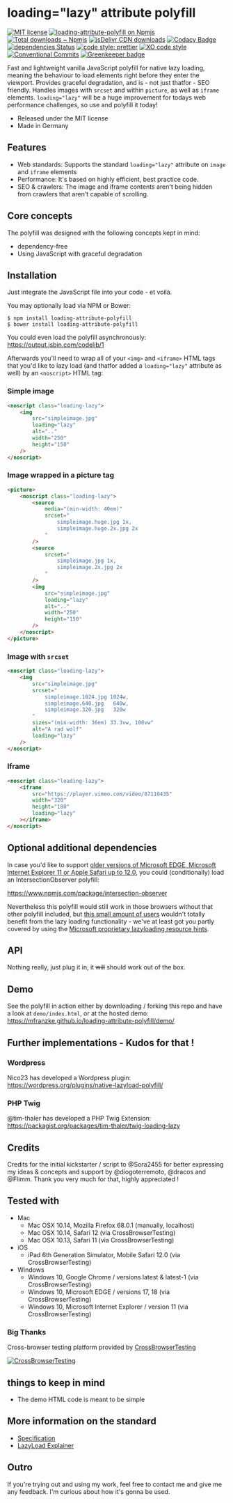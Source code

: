 # loading="lazy" attribute polyfill

[![MIT license](https://img.shields.io/npm/l/loading-attribute-polyfill.svg "license badge")](https://opensource.org/licenses/mit-license.php)
[![loading-attribute-polyfill on Npmjs](https://img.shields.io/npm/v/loading-attribute-polyfill.svg "npm version")](https://npmjs.com/package/loading-attribute-polyfill "loading=\"lazy\"-attribute polyfill – on NPM")
[![Total downloads ~ Npmjs](https://img.shields.io/npm/dt/loading-attribute-polyfill.svg "Count of total downloads – NPM")](https://npmjs.com/package/loading-attribute-polyfill "loading=\"lazy\"-attribute polyfill – on NPM")
[![jsDelivr CDN downloads](https://data.jsdelivr.com/v1/package/npm/loading-attribute-polyfill/badge "Count of total downloads – jsDelivr")](https://www.jsdelivr.com/package/npm/loading-attribute-polyfill "loading-attribute polyfill – on jsDelivr")
[![Codacy Badge](https://api.codacy.com/project/badge/Grade/16c763924903400ca82cfed618a82a6e)](https://app.codacy.com/app/mfranzke_2/loading-attribute-polyfill?utm_source=github.com&utm_medium=referral&utm_content=mfranzke/loading-attribute-polyfill&utm_campaign=Badge_Grade_Dashboard)
[![dependencies Status](https://david-dm.org/mfranzke/loading-attribute-polyfill/status.svg "Count of dependencies")](https://david-dm.org/mfranzke/loading-attribute-polyfill "loading-attribute polyfill – on david-dm")
[![code style: prettier](https://img.shields.io/badge/code_style-prettier-ff69b4.svg?style=flat-square)](https://github.com/prettier/prettier)
[![XO code style](https://img.shields.io/badge/code_style-XO-5ed9c7.svg)](https://github.com/xojs/xo)
[![Conventional Commits](https://img.shields.io/badge/Conventional%20Commits-1.0.0-yellow.svg)](https://conventionalcommits.org)
[![Greenkeeper badge](https://badges.greenkeeper.io/mfranzke/loading-attribute-polyfill.svg)](https://greenkeeper.io/)

Fast and lightweight vanilla JavaScript polyfill for native lazy loading, meaning the behaviour to load elements right before they enter the viewport. Provides graceful degradation, and is - not just thatfor - SEO friendly. Handles images with `srcset` and within `picture`, as well as `iframe` elements. `loading="lazy"` will be a huge improvement for todays web performance challenges, so use and polyfill it today!

- Released under the MIT license
- Made in Germany

## Features

- Web standards: Supports the standard `loading="lazy"` attribute on `image` and `iframe` elements
- Performance: It's based on highly efficient, best practice code.
- SEO & crawlers: The image and iframe contents aren't being hidden from crawlers that aren't capable of scrolling.

## Core concepts

The polyfill was designed with the following concepts kept in mind:

- dependency-free
- Using JavaScript with graceful degradation

## Installation

Just integrate the JavaScript file into your code - et voilà.

You may optionally load via NPM or Bower:

    $ npm install loading-attribute-polyfill
    $ bower install loading-attribute-polyfill

You could even load the polyfill asynchronously: <https://output.jsbin.com/codelib/1>

Afterwards you'll need to wrap all of your `<img>` and `<iframe>` HTML tags that you'd like to lazy load (and thatfor added a `loading="lazy"` attribute as well) by an `<noscript>` HTML tag:

### Simple image

```html
<noscript class="loading-lazy">
	<img
		src="simpleimage.jpg"
		loading="lazy"
		alt=".."
		width="250"
		height="150"
	/>
</noscript>
```

### Image wrapped in a picture tag

```html
<picture>
	<noscript class="loading-lazy">
		<source
			media="(min-width: 40em)"
			srcset="
				simpleimage.huge.jpg 1x,
				simpleimage.huge.2x.jpg 2x
			"
		/>
		<source
			srcset="
				simpleimage.jpg 1x,
				simpleimage.2x.jpg 2x
			"
		/>
		<img
			src="simpleimage.jpg"
			loading="lazy"
			alt=".."
			width="250"
			height="150"
		/>
	</noscript>
</picture>
```

### Image with `srcset`

```html
<noscript class="loading-lazy">
	<img
		src="simpleimage.jpg"
		srcset="
			simpleimage.1024.jpg 1024w,
			simpleimage.640.jpg   640w,
			simpleimage.320.jpg   320w
		"
		sizes="(min-width: 36em) 33.3vw, 100vw"
		alt="A rad wolf"
		loading="lazy"
	/>
</noscript>
```

### Iframe

```html
<noscript class="loading-lazy">
	<iframe
		src="https://player.vimeo.com/video/87110435"
		width="320"
		height="180"
		loading="lazy"
	></iframe>
</noscript>
```

## Optional additional dependencies

In case you'd like to support [older versions of Microsoft EDGE, Microsoft Internet Explorer 11 or Apple Safari up to 12.0](https://caniuse.com/#feat=intersectionobserver), you could (conditionally) load an IntersectionObserver polyfill:

<https://www.npmjs.com/package/intersection-observer>

Nevertheless this polyfill would still work in those browsers without that other polyfill included, but [this small amount of users](<(https://caniuse.com/#feat=intersectionobserver)>) wouldn't totally benefit from the lazy loading functionality - we've at least got you partly covered by using the [Microsoft proprietary lazyloading resource hints](https://caniuse.com/#feat=lazyload).

## API

Nothing really, just plug it in, it ~~will~~ should work out of the box.

## Demo

See the polyfill in action either by downloading / forking this repo and have a look at `demo/index.html`, or at the hosted demo: <https://mfranzke.github.io/loading-attribute-polyfill/demo/>

## Further implementations - Kudos for that !

### Wordpress

Nico23 has developed a Wordpress plugin: <https://wordpress.org/plugins/native-lazyload-polyfill/>

### PHP Twig

@tim-thaler has developed a PHP Twig Extension: <https://packagist.org/packages/tim-thaler/twig-loading-lazy>

## Credits

Credits for the initial kickstarter / script to @Sora2455 for better expressing my ideas & concepts and support by @diogoterremoto, @dracos and @Flimm. Thank you very much for that, highly appreciated !

## Tested with

-  Mac
	-  Mac OSX 10.14, Mozilla Firefox 68.0.1 (manually, localhost)
	-  Mac OSX 10.14, Safari 12 (via CrossBrowserTesting)
	-  Mac OSX 10.13, Safari 11 (via CrossBrowserTesting)
-  iOS
	-  iPad 6th Generation Simulator, Mobile Safari 12.0 (via CrossBrowserTesting)
-  Windows
	-  Windows 10, Google Chrome / versions latest & latest-1 (via CrossBrowserTesting)
	-  Windows 10, Microsoft EDGE / versions 17, 18 (via CrossBrowserTesting)
	-  Windows 10, Microsoft Internet Explorer / version 11 (via CrossBrowserTesting)

### Big Thanks

Cross-browser testing platform provided by [CrossBrowserTesting](https://crossbrowsertesting.com)

[![CrossBrowserTesting](https://crossbrowsertesting.com/blog/wp-content/uploads/2017/09/cbt-wp-logo.png "CrossBrowserTesting")](https://crossbrowsertesting.com)

## things to keep in mind

- The demo HTML code is meant to be simple

## More information on the standard

- [Specification](https://github.com/whatwg/html/pull/3752)
- [LazyLoad Explainer](https://github.com/scott-little/lazyload)

## Outro

If you're trying out and using my work, feel free to contact me and give me any feedback. I'm curious about how it's gonna be used.
